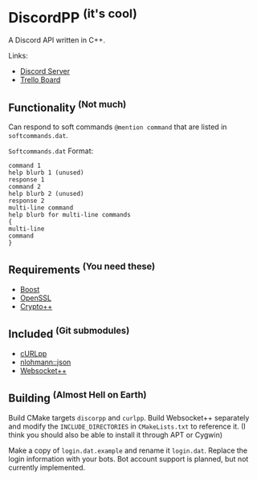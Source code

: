 DiscordPP <sup>(it's cool)</sup>
===
A Discord API written in C++.

Links:
* [Discord Server](https://discord.gg/0usP6xmT4sRkB0Vl)
* [Trello Board](trello.com/b/3CU2iRSo)

Functionality <sup>(Not much)</sup>
---
Can respond to soft commands `@mention command` that are listed in `softcommands.dat`.

`Softcommands.dat` Format:
```
command 1
help blurb 1 (unused)
response 1
command 2
help blurb 2 (unused)
response 2
multi-line command
help blurb for multi-line commands
{
multi-line
command
}
```


Requirements <sup>(You need these)</sup>
---
* [Boost](http://www.boost.org/)
* [OpenSSL](https://www.openssl.org/)
* [Crypto++](https://www.cryptopp.com/)

Included <sup>(Git submodules)</sup>
---
* [cURLpp](https://github.com/jpbarrette/curlpp)
* [nlohmann::json](https://github.com/nlohmann/json)
* [Websocket++](https://github.com/zaphoyd/websocketpp)

Building <sup>(Almost Hell on Earth)</sup>
---
Build CMake targets `discorpp` and `curlpp`. Build Websocket++ separately and modify the `INCLUDE_DIRECTORIES` in `CMakeLists.txt` to reference it. (I think you should also be able to install it through APT or Cygwin)

Make a copy of `login.dat.example` and rename it `login.dat`. Replace the login information with your bots. Bot account support is planned, but not currently implemented.
